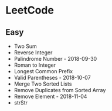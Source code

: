 # LeetCode 

## Easy

+ Two Sum
+ Reverse Integer
+ Palindrome Number                          - 2018-09-30
+ Roman to Integer
+ Longest Common Prefix   
+ Valid Parentheses                          - 2018-10-07
+ Merge Two Sorted Lists  
+ Remove Duplicates from Sorted Array    
+ Remove Element                             - 2018-11-04
+ strStr

